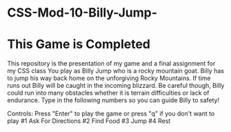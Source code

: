 # CSS-Mod-10-Billy-Jump-
# This Game is Completed
This repository is the presentation of my game and a final assignment for my CSS class
You play as Billy Jump who is a rocky mountain goat. Billy has to jump his way back home on the unforgiving Rocky Mountains. If time runs out Billy will be caught in the incoming blizzard. Be careful though, Billy could run into many obstacles whether it is terrain difficulties or lack of endurance.
Type in the following numbers so you can guide Billy to safety!

Controls:
Press "Enter" to play the game or press "q" if you don't want to play
#1 Ask For Directions
#2 Find Food
#3 Jump
#4 Rest


